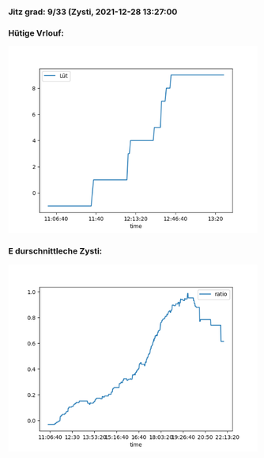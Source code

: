 ### Jitz grad: 9/33 (Zysti, 2021-12-28 13:27:00

### Hütige Vrlouf:
![Graph](Today.png)

### E durschnittleche Zysti:
![Graph](Zysti.png)